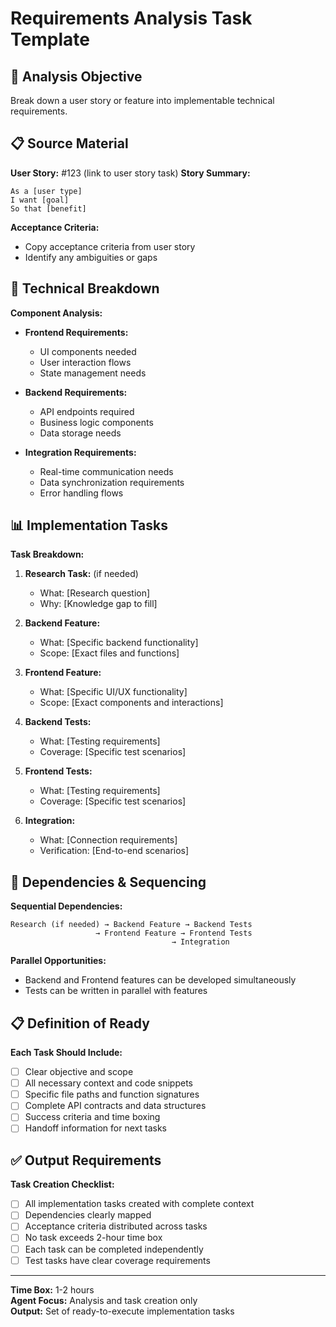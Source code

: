 # Requirements Analysis Task Template

## 📖 Analysis Objective
Break down a user story or feature into implementable technical requirements.

## 📋 Source Material
**User Story:** #123 (link to user story task)
**Story Summary:**
```
As a [user type]
I want [goal]
So that [benefit]
```

**Acceptance Criteria:**
- Copy acceptance criteria from user story
- Identify any ambiguities or gaps

## 🔧 Technical Breakdown
**Component Analysis:**
- **Frontend Requirements:**
  - UI components needed
  - User interaction flows
  - State management needs

- **Backend Requirements:**
  - API endpoints required
  - Business logic components
  - Data storage needs

- **Integration Requirements:**
  - Real-time communication needs
  - Data synchronization requirements
  - Error handling flows

## 📊 Implementation Tasks
**Task Breakdown:**
1. **Research Task:** (if needed)
   - What: [Research question]
   - Why: [Knowledge gap to fill]

2. **Backend Feature:**
   - What: [Specific backend functionality]
   - Scope: [Exact files and functions]

3. **Frontend Feature:**
   - What: [Specific UI/UX functionality]
   - Scope: [Exact components and interactions]

4. **Backend Tests:**
   - What: [Testing requirements]
   - Coverage: [Specific test scenarios]

5. **Frontend Tests:**
   - What: [Testing requirements]
   - Coverage: [Specific test scenarios]

6. **Integration:**
   - What: [Connection requirements]
   - Verification: [End-to-end scenarios]

## 🔄 Dependencies & Sequencing
**Sequential Dependencies:**
```
Research (if needed) → Backend Feature → Backend Tests
                   → Frontend Feature → Frontend Tests
                                    → Integration
```

**Parallel Opportunities:**
- Backend and Frontend features can be developed simultaneously
- Tests can be written in parallel with features

## 📋 Definition of Ready
**Each Task Should Include:**
- [ ] Clear objective and scope
- [ ] All necessary context and code snippets
- [ ] Specific file paths and function signatures
- [ ] Complete API contracts and data structures
- [ ] Success criteria and time boxing
- [ ] Handoff information for next tasks

## ✅ Output Requirements
**Task Creation Checklist:**
- [ ] All implementation tasks created with complete context
- [ ] Dependencies clearly mapped
- [ ] Acceptance criteria distributed across tasks
- [ ] No task exceeds 2-hour time box
- [ ] Each task can be completed independently
- [ ] Test tasks have clear coverage requirements

---
**Time Box:** 1-2 hours  
**Agent Focus:** Analysis and task creation only  
**Output:** Set of ready-to-execute implementation tasks
